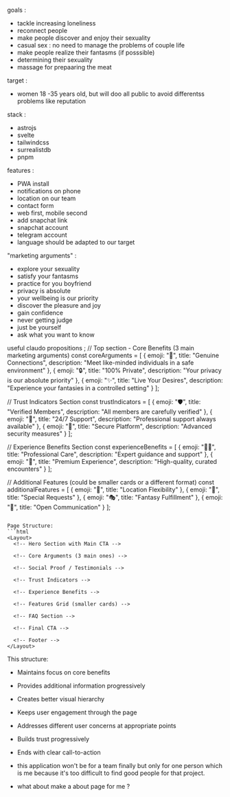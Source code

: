 goals :
 - tackle increasing loneliness
 - reconnect people
 - make people discover and enjoy their sexuality
 - casual sex : no need to manage the problems of couple life
 - make people realize their fantasms (if posssible)
 - determining their sexuality
 - massage for prepaaring the meat

target :
 - women 18 -35 years old, but will doo all public to avoid differentss problems like reputation

stack :
 - astrojs
 - svelte
 - tailwindcss
 - surrealistdb
 - pnpm

features :
 - PWA install
 - notifications on phone
 - location on our team
 - contact form
 - web first, mobile second
 - add snapchat link
 - snapchat account
 - telegram account
 - language should be adapted to our target

 "marketing arguments" :
 - explore your sexuality
 - satisfy your fantasms
 - practice for you boyfriend
 - privacy is absolute
 - your wellbeing is our priority
 - discover the pleasure and joy
 - gain confidence
 - never getting judge
 - just be yourself
 - ask what you want to know

 useful claudo propositions ;
 // Top section - Core Benefits (3 main marketing arguments)
 const coreArguments = [
   {
     emoji: "💋",
     title: "Genuine Connections",
     description: "Meet like-minded individuals in a safe environment"
   },
   {
     emoji: "🔒",
     title: "100% Private",
     description: "Your privacy is our absolute priority"
   },
   {
     emoji: "✨",
     title: "Live Your Desires",
     description: "Experience your fantasies in a controlled setting"
   }
 ];

 // Trust Indicators Section
 const trustIndicators = [
   {
     emoji: "🛡️",
     title: "Verified Members",
     description: "All members are carefully verified"
   },
   {
     emoji: "💫",
     title: "24/7 Support",
     description: "Professional support always available"
   },
   {
     emoji: "🔐",
     title: "Secure Platform",
     description: "Advanced security measures"
   }
 ];

 // Experience Benefits Section
 const experienceBenefits = [
   {
     emoji: "💆‍♀️",
     title: "Professional Care",
     description: "Expert guidance and support"
   },
   {
     emoji: "🌹",
     title: "Premium Experience",
     description: "High-quality, curated encounters"
   }
 ];

 // Additional Features (could be smaller cards or a different format)
 const additionalFeatures = [
   {
     emoji: "📍",
     title: "Location Flexibility"
   },
   {
     emoji: "💝",
     title: "Special Requests"
   },
   {
     emoji: "🎭",
     title: "Fantasy Fulfillment"
   },
   {
     emoji: "👄",
     title: "Open Communication"
   }
 ];
 ```

 Page Structure:
 ```html
 <Layout>
   <!-- Hero Section with Main CTA -->

   <!-- Core Arguments (3 main ones) -->

   <!-- Social Proof / Testimonials -->

   <!-- Trust Indicators -->

   <!-- Experience Benefits -->

   <!-- Features Grid (smaller cards) -->

   <!-- FAQ Section -->

   <!-- Final CTA -->

   <!-- Footer -->
 </Layout>
 ```

 This structure:
 - Maintains focus on core benefits
 - Provides additional information progressively
 - Creates better visual hierarchy
 - Keeps user engagement through the page
 - Addresses different user concerns at appropriate points
 - Builds trust progressively
 - Ends with clear call-to-action

- this application won't be for a team finally but only for one person which is me because it's too difficult to find good people for that project.
- what about make a about page for me ?
